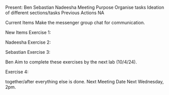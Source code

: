 Present:
Ben
Sebastian
Nadeesha
Meeting Purpose
Organise tasks
Ideation of different sections/tasks
Previous Actions
NA

Current Items
Make the messenger group chat for communication.

New Items
Exercise 1:

Nadeesha
Exercise 2:

Sebastian
Exercise 3:

Ben
Aim to complete these exercises by the next lab (10/4/24).

Exercise 4:

together/after everything else is done.
Next Meeting Date
Next Wednesday, 2pm.

